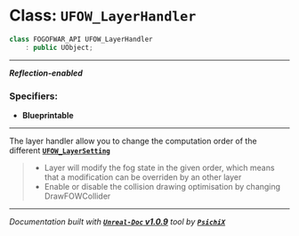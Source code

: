 # **Class: `UFOW_LayerHandler`**

```cpp
class FOGOFWAR_API UFOW_LayerHandler
    : public UObject;
```

---

**_Reflection-enabled_**

### Specifiers:
- **Blueprintable**

---

The layer handler allow you to change the computation order of the different [**`UFOW_LayerSetting`**](/reference/classes/UFOW_LayerSetting.md)

> - Layer will modify the fog state in the given order, which means that a modification can be overriden by an other layer
> - Enable or disable the collision drawing optimisation by changing DrawFOWCollider


---
_Documentation built with [**`Unreal-Doc` v1.0.9**](https://github.com/PsichiX/unreal-doc) tool by [**`PsichiX`**](https://github.com/PsichiX)_